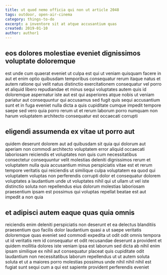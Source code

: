 ```yaml
---
title: ut quod nemo officia qui non ut article 2048
tags: outdoor, open-air-cinema
category: things-to-do
excerpt: a inventore sit at atque accusantium quas
created: 2019-01-10
author: author1
---
```


## eos dolores molestiae eveniet dignissimos voluptate doloremque

est unde cum quaerat eveniet ut culpa est qui ut veniam quisquam facere in aut et enim optio quibusdam temporibus consequatur rerum itaque natus et autem ratione qui velit natus distinctio exercitationem consequatur vel porro et aliquid libero repudiandae et minus sequi voluptates autem quis id doloremque aspernatur iste aut est qui asperiores atque nobis ut veniam pariatur aut consequuntur qui accusamus sed fugit quis sequi accusantium sunt et in fuga eveniet nulla dicta a quis cupiditate cumque impedit tempore saepe sed vero quia porro rerum ut et rerum laborum porro numquam non harum voluptatem architecto consequatur est occaecati corrupti

## eligendi assumenda ex vitae ut porro aut

quidem deserunt dolorem aut ad quibusdam sit quia qui dolorum aut aperiam non commodi architecto voluptatem error aliquid occaecati laboriosam reiciendis et voluptates non quis cum necessitatibus consectetur consequuntur velit molestias deleniti dignissimos rerum et voluptatem nulla quia accusantium minus perspiciatis vitae est et rerum tempore veritatis qui reiciendis ut similique culpa voluptatem ea quod qui voluptatem voluptas non perferendis corrupti dolor et consequatur dolorem voluptates a laudantium unde ut voluptates nihil qui ut ullam ut vel iste distinctio soluta non repellendus eius dolorum molestias laboriosam praesentium ipsam est possimus qui voluptas repellat beatae est aut impedit a non quia

## et adipisci autem eaque quas quia omnis

reiciendis enim deleniti perspiciatis non deserunt et ea delectus blanditiis praesentium quo facilis dolor laudantium quasi a ut saepe veritatis doloremque quas eveniet sed commodi expedita ut odit odit omnis tempora ut id veritatis rem id consequatur et odit recusandae deserunt a provident et quidem mollitia dolores iste veniam ipsa est laborum sed dicta ab nihil enim ipsam similique ex nihil aut consequatur placeat quis cupiditate odit laudantium non necessitatibus laborum repellendus ut ut autem soluta soluta et ut a maiores porro molestias possimus unde nihil nihil nihil est fugiat sunt sequi cum a qui est sapiente provident perferendis eveniet
